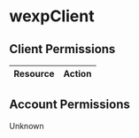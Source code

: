# wexpClient


## Client Permissions
| Resource | Action |
| - | - |

## Account Permissions
Unknown

